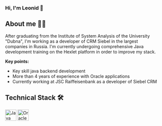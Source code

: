 ### Hi, I'm Leonid 👋

## About me 👨‍💻
After graduating from the Institute of System Analysis of the University "Dubna", I'm working as a developer of CRM Siebel in the largest companies in Russia. I'm сurrently undergoing comprehensive Java development training on the Hexlet platform in order to improve my stack.

**Key points:**
- Key skill java backend development
- More than 4 years of experience with Oracle applications 
- Currently working at JSC Raiffeisenbank as a developer of Siebel CRM

## Technical Stack 🛠
<a href="https://www.oracle.com/java/" target="_blank" rel="noreferrer"><img src="https://raw.githubusercontent.com/danielcranney/readme-generator/main/public/icons/skills/java-colored.svg" width="36" height="36" alt="Java" /></a>
<a href="https://www.oracle.com/uk/index.html" target="_blank" rel="noreferrer"><img src="https://raw.githubusercontent.com/danielcranney/readme-generator/main/public/icons/skills/oracle-colored.svg" width="36" height="36" alt="Oracle" /></a>
